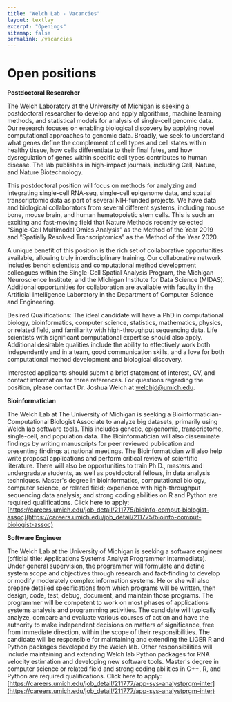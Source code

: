 ```yaml
---
title: "Welch Lab - Vacancies"
layout: textlay
excerpt: "Openings"
sitemap: false
permalink: /vacancies
---
```


# Open positions

**Postdoctoral Researcher**

The Welch Laboratory at the University of Michigan is seeking a postdoctoral researcher to develop and apply algorithms, machine learning methods, and statistical models for analysis of single-cell genomic data. Our research focuses on enabling biological discovery by applying novel computational approaches to genomic data. Broadly, we seek to understand what genes define the complement of cell types and cell states within healthy tissue, how cells differentiate to their final fates, and how dysregulation of genes within specific cell types contributes to human disease. The lab publishes in high-impact journals, including Cell, Nature, and Nature Biotechnology.  

This postdoctoral position will focus on methods for analyzing and integrating single-cell RNA-seq, single-cell epigenome data, and spatial transcriptomic data as part of several NIH-funded projects. We have data and biological collaborators from several different systems, including mouse bone, mouse brain, and human hematopoietic stem cells. This is such an exciting and fast-moving field that Nature Methods recently selected “Single-Cell Multimodal Omics Analysis” as the Method of the Year 2019 and “Spatially Resolved Transcriptomics” as the Method of the Year 2020. 

A unique benefit of this position is the rich set of collaborative opportunities available, allowing truly interdisciplinary training. Our collaborative network includes bench scientists and computational method development colleagues within the Single-Cell Spatial Analysis Program, the Michigan Neuroscience Institute, and the Michigan Institute for Data Science (MIDAS). Additional opportunities for collaboration are available with faculty in the Artificial Intelligence Laboratory in the Department of Computer Science and Engineering.

Desired Qualifications:
The ideal candidate will have a PhD in computational biology, bioinformatics, computer science, statistics, mathematics, physics, or related field, and familiarity with high-throughput sequencing data. Life scientists with significant computational expertise should also apply. Additional desirable qualities include the ability to effectively work both independently and in a team, good communication skills, and a love for both computational method development and biological discovery.

Interested applicants should submit a brief statement of interest, CV, and contact information for three references.  For questions regarding the position, please contact Dr. Joshua Welch at welchjd@umich.edu.

**Bioinformatician**

The Welch Lab at The University of Michigan is seeking a Bioinformatician-Computational Biologist Associate to analyze big datasets, primarily using Welch lab software tools. This includes genetic, epigenomic, transcriptome, single-cell, and population data. The Bioinformatician will also disseminate findings by writing manuscripts for peer reviewed publication and presenting findings at national meetings. The Bioinformatician will also help write proposal applications and perform critical review of scientific literature. There will also be opportunities to train Ph.D., masters and undergradate students, as well as postdoctoral fellows, in data analysis techniques. Master's degree in bioinformatics, computational biology, computer science, or related field; experience with high-throughput sequencing data analysis; and strong coding abilities on R and Python are required qualifications.
Click here to apply: [https://careers.umich.edu/job_detail/211775/bioinfo-comput-biologist-assoc](https://careers.umich.edu/job_detail/211775/bioinfo-comput-biologist-assoc)

**Software Engineer**

The Welch Lab at the University of Michigan is seeking a software engineer (official title: Applications Systems Analyst Programmer Intermediate). Under general supervision, the programmer will formulate and define system scope and objectives through research and fact-finding to develop or modify moderately complex information systems. He or she will also prepare detailed specifications from which programs will be written, then design, code, test, debug, document, and maintain those programs. The programmer will be competent to work on most phases of applications systems analysis and programming activities. The candidate will typically analyze, compare and evaluate various courses of action and have the authority to make independent decisions on matters of significance, free from immediate direction, within the scope of their responsibilities. The candidate will be responsible for maintaining and extending the LIGER R and Python packages developed by the Welch lab. Other responsibilities will include maintaining and extending Welch lab Python packages for RNA velocity estimation and developing new software tools. Master's degree in computer science or related field and strong coding abilities in C++, R, and Python are required qualifications.
Click here to apply: [https://careers.umich.edu/job_detail/211777/app-sys-analystprgm-inter](https://careers.umich.edu/job_detail/211777/app-sys-analystprgm-inter)
